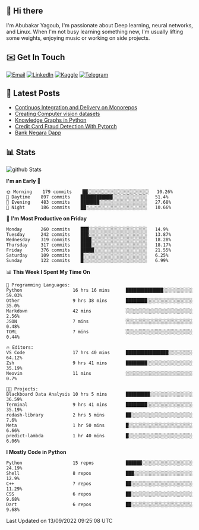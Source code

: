 ## 👋 Hi there

I'm Abubakar Yagoub, I'm passionate about Deep learning, neural networks, and
Linux. When I'm not busy learning something new, I'm usually lifting some
weights, enjoying music or working on side projects.

## ✉️ Get In Touch

[![Email](https://img.shields.io/badge/Email-f1f1f1?style=for-the-badge&logo=gmail&logoColor=0f111a)](mailto:git@blacksuan19.dev)
[![LinkedIn](https://img.shields.io/badge/LinkedIn-0077B5?style=for-the-badge&logo=linkedin&logoColor=white)](https://www.linkedin.com/in/blacksuan19/)
[![Kaggle](https://img.shields.io/badge/Kaggle-5acfff?style=for-the-badge&logo=kaggle&logoColor=white)](http://kaggle.com/abubakaryagob/)
[![Telegram](https://img.shields.io/badge/Telegram-2CA5E0?style=for-the-badge&logo=telegram&logoColor=white)](https://t.me/blacksuan19)

## 📩 Latest Posts

<!-- BLOG-POST-LIST:START -->
- [Continuos Integration and Delivery on Monorepos](http://blacksuan19.dev/blog/github-actions-monorepos/)
- [Creating Computer vision datasets](http://blacksuan19.dev/blog/creating-datasets/)
- [Knowledge Graphs in Python](http://blacksuan19.dev/projects/Knowledge_Graphs/)
- [Credit Card Fraud Detection With Pytorch](http://blacksuan19.dev/projects/credit-card-fraud-detection-with-pytorch/)
- [Bank Negara Dapp](http://blacksuan19.dev/projects/bank-negara/)
<!-- BLOG-POST-LIST:END -->

## 📊 Stats

![github Stats](https://github-readme-stats.vercel.app/api?username=blacksuan19&theme=github_dark&show_icons=true&count_private=true&custom_title=Github%20Stats&hide_border=true)

<!--START_SECTION:waka-->
**I'm an Early 🐤** 

```text
🌞 Morning    179 commits    ██░░░░░░░░░░░░░░░░░░░░░░░   10.26% 
🌆 Daytime    897 commits    ████████████░░░░░░░░░░░░░   51.4% 
🌃 Evening    483 commits    ███████░░░░░░░░░░░░░░░░░░   27.68% 
🌙 Night      186 commits    ██░░░░░░░░░░░░░░░░░░░░░░░   10.66%

```
📅 **I'm Most Productive on Friday** 

```text
Monday       260 commits    ███░░░░░░░░░░░░░░░░░░░░░░   14.9% 
Tuesday      242 commits    ███░░░░░░░░░░░░░░░░░░░░░░   13.87% 
Wednesday    319 commits    ████░░░░░░░░░░░░░░░░░░░░░   18.28% 
Thursday     317 commits    ████░░░░░░░░░░░░░░░░░░░░░   18.17% 
Friday       376 commits    █████░░░░░░░░░░░░░░░░░░░░   21.55% 
Saturday     109 commits    █░░░░░░░░░░░░░░░░░░░░░░░░   6.25% 
Sunday       122 commits    █░░░░░░░░░░░░░░░░░░░░░░░░   6.99%

```


📊 **This Week I Spent My Time On** 

```text
💬 Programming Languages: 
Python                   16 hrs 16 mins      ██████████████░░░░░░░░░░░   59.03% 
Other                    9 hrs 38 mins       ████████░░░░░░░░░░░░░░░░░   35.0% 
Markdown                 42 mins             ░░░░░░░░░░░░░░░░░░░░░░░░░   2.56% 
JSON                     7 mins              ░░░░░░░░░░░░░░░░░░░░░░░░░   0.48% 
TOML                     7 mins              ░░░░░░░░░░░░░░░░░░░░░░░░░   0.44%

🔥 Editors: 
VS Code                  17 hrs 40 mins      ████████████████░░░░░░░░░   64.12% 
Zsh                      9 hrs 41 mins       ████████░░░░░░░░░░░░░░░░░   35.19% 
Neovim                   11 mins             ░░░░░░░░░░░░░░░░░░░░░░░░░   0.7%

🐱‍💻 Projects: 
Blackboard Data Analysis 10 hrs 5 mins       █████████░░░░░░░░░░░░░░░░   36.59% 
Terminal                 9 hrs 41 mins       ████████░░░░░░░░░░░░░░░░░   35.19% 
redash-library           2 hrs 5 mins        ██░░░░░░░░░░░░░░░░░░░░░░░   7.6% 
Meta                     1 hr 50 mins        █░░░░░░░░░░░░░░░░░░░░░░░░   6.66% 
predict-lambda           1 hr 40 mins        █░░░░░░░░░░░░░░░░░░░░░░░░   6.06%

```

**I Mostly Code in Python** 

```text
Python                   15 repos            ██████░░░░░░░░░░░░░░░░░░░   24.19% 
Shell                    8 repos             ███░░░░░░░░░░░░░░░░░░░░░░   12.9% 
C++                      7 repos             ██░░░░░░░░░░░░░░░░░░░░░░░   11.29% 
CSS                      6 repos             ██░░░░░░░░░░░░░░░░░░░░░░░   9.68% 
Dart                     6 repos             ██░░░░░░░░░░░░░░░░░░░░░░░   9.68%

```



 Last Updated on 13/09/2022 09:25:08 UTC
<!--END_SECTION:waka-->
